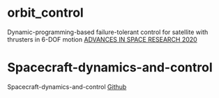 # orbit_control
Dynamic-programming-based failure-tolerant control for satellite with thrusters in 6-DOF motion [ADVANCES IN SPACE RESEARCH 2020](https://github.com/abdolrezat/SPHERES-DPcontrol)  


# Spacecraft-dynamics-and-control 
Spacecraft-dynamics-and-control [Github](https://github.com/a-shakouri/Spacecraft-dynamics-and-control/tree/main)  
